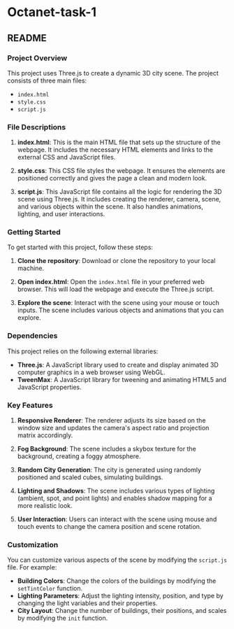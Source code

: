 # Octanet-task-1

## README

### Project Overview

This project uses Three.js to create a dynamic 3D city scene. The project consists of three main files:

- `index.html`
- `style.css`
- `script.js`

### File Descriptions

1. **index.html**: This is the main HTML file that sets up the structure of the webpage. It includes the necessary HTML elements and links to the external CSS and JavaScript files.

2. **style.css**: This CSS file styles the webpage. It ensures the elements are positioned correctly and gives the page a clean and modern look.

3. **script.js**: This JavaScript file contains all the logic for rendering the 3D scene using Three.js. It includes creating the renderer, camera, scene, and various objects within the scene. It also handles animations, lighting, and user interactions.

### Getting Started

To get started with this project, follow these steps:

1. **Clone the repository**: Download or clone the repository to your local machine.

2. **Open index.html**: Open the `index.html` file in your preferred web browser. This will load the webpage and execute the Three.js script.

3. **Explore the scene**: Interact with the scene using your mouse or touch inputs. The scene includes various objects and animations that you can explore.

### Dependencies

This project relies on the following external libraries:

- **Three.js**: A JavaScript library used to create and display animated 3D computer graphics in a web browser using WebGL.
- **TweenMax**: A JavaScript library for tweening and animating HTML5 and JavaScript properties.

### Key Features

1. **Responsive Renderer**: The renderer adjusts its size based on the window size and updates the camera's aspect ratio and projection matrix accordingly.

2. **Fog Background**: The scene includes a skybox texture for the background, creating a foggy atmosphere.

3. **Random City Generation**: The city is generated using randomly positioned and scaled cubes, simulating buildings.

4. **Lighting and Shadows**: The scene includes various types of lighting (ambient, spot, and point lights) and enables shadow mapping for a more realistic look.

5. **User Interaction**: Users can interact with the scene using mouse and touch events to change the camera position and scene rotation.

### Customization

You can customize various aspects of the scene by modifying the `script.js` file. For example:

- **Building Colors**: Change the colors of the buildings by modifying the `setTintColor` function.
- **Lighting Parameters**: Adjust the lighting intensity, position, and type by changing the light variables and their properties.
- **City Layout**: Change the number of buildings, their positions, and scales by modifying the `init` function.
